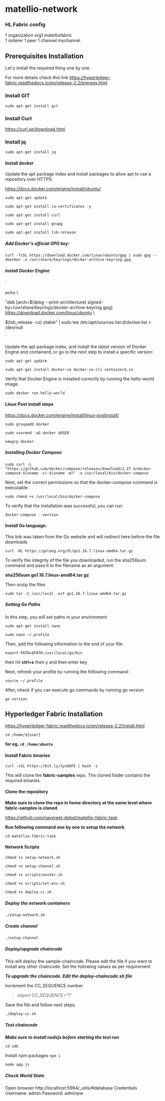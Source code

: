 # matellio-network

### HL Fabric config
  

1 organization org1.matelliofabric  
1 orderer
1 peer
1 channel mychannel

## Prerequisites Installation

Let's install the required thing one by one.

For more details check this link https://hyperledger-fabric.readthedocs.io/en/release-2.2/prereqs.html

  
### Install GIT

  

`sudo apt-get install git`

  

### Install Curl

  

https://curl.se/download.html

  
  

### Install jq

  

`sudo apt-get install jq`

  

#### Install docker

  

Update the apt package index and install packages to allow apt to use a repository over HTTPS:

https://docs.docker.com/engine/install/ubuntu/

  

`sudo apt-get update`

  

`sudo apt-get install ca-certificates -y`

`sudo apt-get install curl `

`sudo apt-get install gnupg `

`sudo apt-get install lsb-release`

  
  

  

##### Add Docker’s official GPG key:

  

  

`curl -fsSL https://download.docker.com/linux/ubuntu/gpg | sudo gpg --dearmor -o /usr/share/keyrings/docker-archive-keyring.gpg`

  

  

##### Install Docker Engine

  

`

echo \

"deb [arch=$(dpkg --print-architecture) signed-by=/usr/share/keyrings/docker-archive-keyring.gpg] https://download.docker.com/linux/ubuntu \

$(lsb_release -cs) stable" | sudo tee /etc/apt/sources.list.d/docker.list > /dev/null

`

  

Update the apt package index, and install the latest version of Docker Engine and containerd, or go to the next step to install a specific version:

  

  

`sudo apt-get update`

  

`sudo apt-get install docker-ce docker-ce-cli containerd.io`

  

  

Verify that Docker Engine is installed correctly by running the hello-world image.

  

  

`sudo docker run hello-world`

  

#### Linux Post install steps

https://docs.docker.com/engine/install/linux-postinstall/

  

`sudo groupadd docker`

`sudo usermod -aG docker $USER`

`newgrp docker`

  

##### Installing Docker Compose

  

`sudo curl -L "https://github.com/docker/compose/releases/download/1.27.4/docker-compose-$(uname -s)-$(uname -m)" -o /usr/local/bin/docker-compose`

  

  

Next, set the correct permissions so that the docker-compose command is executable:

  

`sudo chmod +x /usr/local/bin/docker-compose`

  

  

To verify that the installation was successful, you can run:

  

`docker-compose --version`
#### Install Go language:

  

  

This link was taken from the Go website and will redirect here before the file downloads

  

  

`curl -OL https://golang.org/dl/go1.16.7.linux-amd64.tar.gz`

  

  

To verify the integrity of the file you downloaded, run the sha256sum command and pass it to the filename as an argument:

  

  

**sha256sum go1.16.7.linux-amd64.tar.gz**

  

  

Then unzip the files

  

`sudo tar -C /usr/local -xvf go1.16.7.linux-amd64.tar.gz`

  

  

##### Setting Go Paths

  

In this step, you will set paths in your environment

  

`sudo apt-get install nano`

  

`sudo nano ~/.profile`

  

  

Then, add the following information to the end of your file:

  

`export PATH=$PATH:/usr/local/go/bin`

  

  

then hit **ctrl+x** then y and then enter key

  

Next, refresh your profile by running the following command:

  

`source ~/.profile`

  

  

After, check if you can execute go commands by running go version

  

  

`go version`

  

  

## Hyperledger Fabric Installation

  

https://hyperledger-fabric.readthedocs.io/en/release-2.2/install.html

  

`cd /home/${user}`

  

**for eg. `cd /home/ubuntu`**

  

#### Install Fabric binaries

`curl -sSL https://bit.ly/2ysbOFE | bash -s`

  

This will clone the **fabric-samples** repo. The cloned folder contains the required binaries.

  

#### Clone the repository

**Make sure to clone the repo in home directory at the same level where fabric-samples is cloned**

  

https://github.com/navpreet-debut/matellio-fabric-task

  

**Run following command one by one to setup the network**

`cd matellio-fabric-task`


#### Network Scripts

`chmod +x setup-network.sh`

`chmod +x setup-channel.sh`

`chmod +x scripts/envVar.sh`

`chmod +x scripts/set-env.sh`

`chmod +x deploy-cc.sh`

##### Deploy the network containers

`./setup-network.sh`

##### Create channel

`./setup-channel`

##### Deploy/upgrade chaincode

This will deploy the sample-chaincode. Please edit the file if you want to install any other chaincode. Set the following values as per requirement

***To upgrade the chaincode. Edit the deploy-chaincode.sh file*** 

 Increment the CC_SEQUENCE number


> export CC_SEQUENCE="1"

Save the file and follow next steps.

`./deploy-cc.sh`

##### Test chaincode 
***Make sure to install nodejs before starting the test run***

`cd sdk`

Install npm packages
`npm i `

`node app.js`


##### Check World State

Open browser http://localhost:5984/_utils/#database
Credentials 
Username: admin
Password: adminpw
